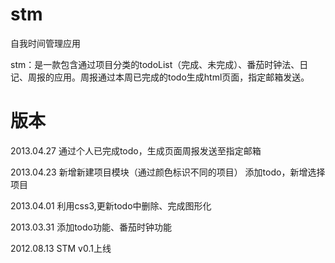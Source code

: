 stm
===

自我时间管理应用

stm：是一款包含通过项目分类的todoList（完成、未完成）、番茄时钟法、日记、周报的应用。周报通过本周已完成的todo生成html页面，指定邮箱发送。

版本
===

2013.04.27
通过个人已完成todo，生成页面周报发送至指定邮箱

2013.04.23
新增新建项目模块（通过颜色标识不同的项目）
添加todo，新增选择项目

2013.04.01
利用css3,更新todo中删除、完成图形化

2013.03.31
添加todo功能、番茄时钟功能

2012.08.13
STM v0.1上线